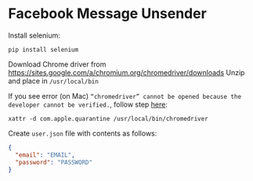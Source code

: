 # Facebook Message Unsender

Install selenium:
```
pip install selenium
```

Download Chrome driver from https://sites.google.com/a/chromium.org/chromedriver/downloads
Unzip and place in `/usr/local/bin`

If you see error (on Mac) `“chromedriver” cannot be opened because the developer cannot be verified.`, follow step [here](https://stackoverflow.com/questions/60362018/macos-catalinav-10-15-3-error-chromedriver-cannot-be-opened-because-the-de):
```
xattr -d com.apple.quarantine /usr/local/bin/chromedriver
```

Create `user.json` file with contents as follows:
```json
{
  "email": "EMAIL",
  "password": "PASSWORD"
}
```

